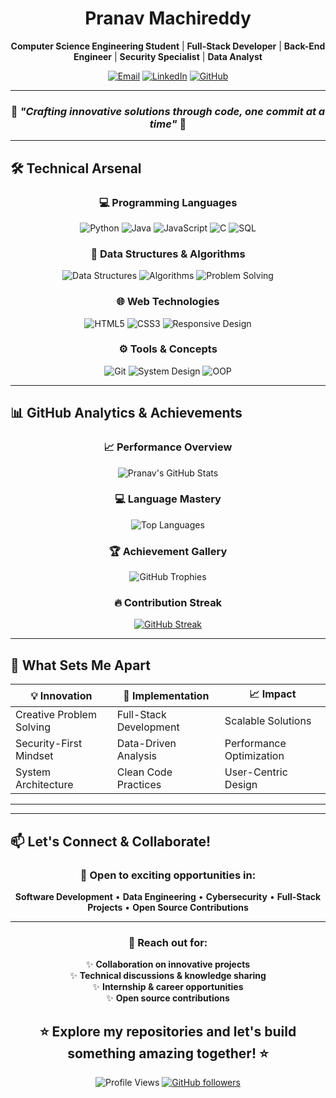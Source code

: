 <div align="center">

# Pranav Machireddy 

**Computer Science Engineering Student** | **Full-Stack Developer** | **Back-End Engineer** | **Security Specialist** | **Data Analyst**

[![Email](https://img.shields.io/badge/Email-machireddy12@gmail.com-red?style=flat-square&logo=gmail)](mailto:machireddy12@gmail.com)
[![LinkedIn](https://img.shields.io/badge/LinkedIn-Pranav_Machireddy-blue?style=flat-square&logo=linkedin)](https://www.linkedin.com/in/pranav-machireddy-554163311)
[![GitHub](https://img.shields.io/badge/GitHub-Pranava--M-black?style=flat-square&logo=github)](https://github.com/Pranava-M)

</div>

---

<div align="center">

### 💫 *"Crafting innovative solutions through code, one commit at a time"* 💫

</div>

---

## 🛠️ Technical Arsenal

<div align="center">

### **💻 Programming Languages**
![Python](https://img.shields.io/badge/Python-3776AB?style=for-the-badge&logo=python&logoColor=white)
![Java](https://img.shields.io/badge/Java-ED8B00?style=for-the-badge&logo=java&logoColor=white)
![JavaScript](https://img.shields.io/badge/JavaScript-F7DF1E?style=for-the-badge&logo=javascript&logoColor=black)
![C](https://img.shields.io/badge/C-00599C?style=for-the-badge&logo=c&logoColor=white)
![SQL](https://img.shields.io/badge/SQL-4479A1?style=for-the-badge&logo=mysql&logoColor=white)

### **🧠 Data Structures & Algorithms**
![Data Structures](https://img.shields.io/badge/Data_Structures-FF6B6B?style=for-the-badge)
![Algorithms](https://img.shields.io/badge/Algorithms-4ECDC4?style=for-the-badge)
![Problem Solving](https://img.shields.io/badge/Problem_Solving-9B59B6?style=for-the-badge)

### **🌐 Web Technologies**
![HTML5](https://img.shields.io/badge/HTML5-E34F26?style=for-the-badge&logo=html5&logoColor=white)
![CSS3](https://img.shields.io/badge/CSS3-1572B6?style=for-the-badge&logo=css3&logoColor=white)
![Responsive Design](https://img.shields.io/badge/Responsive_Design-00D2FF?style=for-the-badge)

### **⚙️ Tools & Concepts**
![Git](https://img.shields.io/badge/Git-F05032?style=for-the-badge&logo=git&logoColor=white)
![System Design](https://img.shields.io/badge/System_Design-FF9500?style=for-the-badge)
![OOP](https://img.shields.io/badge/OOP-Object_Oriented-FF6B9D?style=for-the-badge)

</div>

---

## 📊 GitHub Analytics & Achievements

<div align="center">

### 📈 **Performance Overview**
![Pranav's GitHub Stats](https://github-readme-stats.vercel.app/api?username=Pranava-M&show_icons=true&theme=radical&hide_border=true&include_all_commits=true&count_private=true)

### 💻 **Language Mastery**
![Top Languages](https://github-readme-stats.vercel.app/api/top-langs/?username=Pranava-M&layout=compact&theme=radical&hide_border=true&langs_count=8)

### 🏆 **Achievement Gallery**
![GitHub Trophies](https://github-profile-trophy.vercel.app/?username=Pranava-M&theme=radical&no-frame=true&row=2&column=4)

### 🔥 **Contribution Streak**  
[![GitHub Streak](https://streak-stats.demolab.com/?user=Pranava-M&theme=radical&hide_border=true)](https://git.io/streak-stats)

</div>

---

## 🚀 What Sets Me Apart

<div align="center">

| **💡 Innovation** | **🔧 Implementation** | **📈 Impact** |
|-------------------|----------------------|---------------|
| Creative Problem Solving | Full-Stack Development | Scalable Solutions |
| Security-First Mindset | Data-Driven Analysis | Performance Optimization |
| System Architecture | Clean Code Practices | User-Centric Design |

</div>

---

</div>

---

## 📫 Let's Connect & Collaborate!

<div align="center">

### 🤝 **Open to exciting opportunities in:**
**Software Development** • **Data Engineering** • **Cybersecurity** • **Full-Stack Projects** • **Open Source Contributions**

---

### 💌 **Reach out for:**
✨ **Collaboration on innovative projects**  
✨ **Technical discussions & knowledge sharing**  
✨ **Internship & career opportunities**  
✨ **Open source contributions**

⭐ **Explore my repositories and let's build something amazing together!** ⭐
---

![Profile Views](https://komarev.com/ghpvc/?username=Pranava-M&color=blueviolet&style=flat-square&label=Profile+Views)
[![GitHub followers](https://img.shields.io/github/followers/Pranava-M?style=social)](https://github.com/Pranava-M)

</div>
